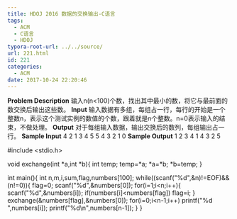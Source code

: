 ```yaml
---
title: HDOJ 2016 数据的交换输出-C语言
tags:
  - ACM
  - C语言
  - HDOJ
typora-root-url: ../../source/
url: 221.html
id: 221
categories:
  - ACM
date: 2017-10-24 22:20:46
---
```


**Problem Description** 输入n(n<100)个数，找出其中最小的数，将它与最前面的数交换后输出这些数。 **Input** 输入数据有多组，每组占一行，每行的开始是一个整数n，表示这个测试实例的数值的个数，跟着就是n个整数。n=0表示输入的结束，不做处理。 **Output** 对于每组输入数据，输出交换后的数列，每组输出占一行。 **Sample Input** 4 2 1 3 4 5 5 4 3 2 1 0 **Sample Output** 1 2 3 4 1 4 3 2 5

#include <stdio.h>

void exchange(int \*a,int \*b){
	int temp;
	temp=*a;
	\*a=\*b;
	*b=temp;
}

int main(){
	int n,m,i,sum,flag,numbers\[100\];
	while((scanf("%d",&n)!=EOF)&&(n!=0)){
		flag=0;
		scanf("%d",&numbers\[0\]);
		for(i=1;i<n;i++){
			scanf("%d",&numbers\[i\]);
			if(numbers\[i\]<numbers\[flag\])
				flag=i;
		}
		exchange(&numbers\[flag\],&numbers\[0\]);
		for(i=0;i<n-1;i++)
			printf("%d ",numbers\[i\]);
		printf("%d\\n",numbers\[n-1\]);
	}
}